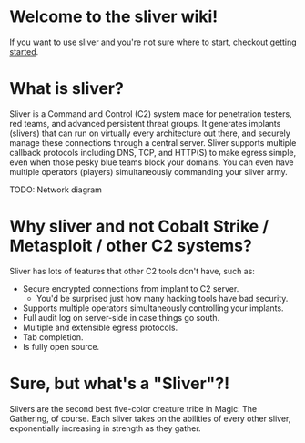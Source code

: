 # Welcome to the sliver wiki!

If you want to use sliver and you're not sure where to start, checkout [getting started](https://github.com/BishopFox/sliver/wiki/Getting-Started).

# What is sliver?

Sliver is a Command and Control (C2) system made for penetration testers, red teams, and advanced persistent threat groups. It generates implants (slivers) that can run on virtually every architecture out there, and securely manage these connections through a central server. Sliver supports multiple callback protocols including DNS, TCP, and HTTP(S) to make egress simple, even when those pesky blue teams block your domains. You can even have multiple operators (players) simultaneously commanding your sliver army.

TODO: Network diagram

# Why sliver and not Cobalt Strike / Metasploit / other C2 systems?

Sliver has lots of features that other C2 tools don't have, such as:
* Secure encrypted connections from implant to C2 server. 
    * You'd be surprised just how many hacking tools have bad security.
* Supports multiple operators simultaneously controlling your implants.
* Full audit log on server-side in case things go south.
* Multiple and extensible egress protocols. 
* Tab completion.
* Is fully open source.

# Sure, but what's a "Sliver"?!

Slivers are the second best five-color creature tribe in Magic: The Gathering, of course. Each sliver takes on the abilities of every other sliver, exponentially increasing in strength as they gather. 
